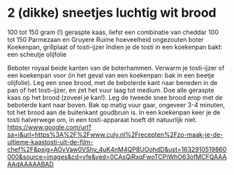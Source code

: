 # 2 (dikke) sneetjes luchtig wit brood

 100 tot 150 gram (!) geraspte kaas, liefst een combinatie van cheddar
 100 tot 150 Parmezaan en Gruyere
Ruime hoeveelheid ongezouten boter
Koekenpan, grillplaat of tosti-ijzer
Indien je de tosti in een koekenpan bakt: een scheutje olijfolie

Beboter royaal beide kanten van de boterhammen.
Verwarm je tosti-ijzer of een koekenpan voor (in het geval van een koekenpan: bak in een beetje olijfolie).
Leg een snee brood, met de beboterde kant naar beneden in de pan of het tosti-ijzer, en zet het vuur laag tot medium. Doe alle geraspte kaas op het brood (zoveel je kan!). Leg de tweede snee brood erop met de beboterde kant naar boven.
Bak op matig vuur gaar, ongeveer 3-4 minuten, tot het brood aan de buitenkant goudbruin is. In een koekenpan keer je de tosti halverwege om, in een tosti-apparaat hoeft dit natuurlijk niet.
https://www.google.com/url?sa=i&url=https%3A%2F%2Fwww.culy.nl%2Frecepten%2Fzo-maak-je-de-ultieme-kaastosti-uit-de-film-chef%2F&psig=AOvVaw0VShv_4uK4nM4QP8UOohdD&ust=1632910519860000&source=images&cd=vfe&ved=0CAsQjRxqFwoTCPiWhO63ofMCFQAAAAAdAAAAABAD